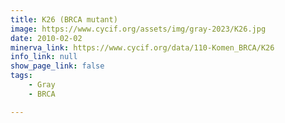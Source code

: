 ```yaml
---
title: K26 (BRCA mutant)
image: https://www.cycif.org/assets/img/gray-2023/K26.jpg
date: 2010-02-02
minerva_link: https://www.cycif.org/data/110-Komen_BRCA/K26
info_link: null
show_page_link: false
tags:
    - Gray
    - BRCA

---
```

